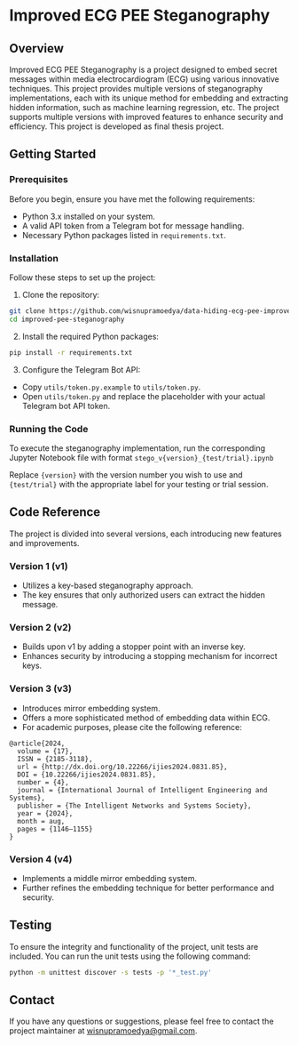 # Improved ECG PEE Steganography
## Overview
Improved ECG PEE Steganography is a project designed to embed secret messages within media electrocardiogram (ECG) using various innovative techniques. This project provides multiple versions of steganography implementations, each with its unique method for embedding and extracting hidden information, such as machine learning regression, etc. The project supports multiple versions with improved features to enhance security and efficiency. This project is developed as final thesis project.

## Getting Started
### Prerequisites
Before you begin, ensure you have met the following requirements:
- Python 3.x installed on your system.
- A valid API token from a Telegram bot for message handling.
- Necessary Python packages listed in `requirements.txt`.

### Installation
Follow these steps to set up the project:
1. Clone the repository:

```bash
git clone https://github.com/wisnupramoedya/data-hiding-ecg-pee-improved
cd improved-pee-steganography
```

2. Install the required Python packages:

```bash
pip install -r requirements.txt
```

3. Configure the Telegram Bot API:
  - Copy `utils/token.py.example` to `utils/token.py`.
  - Open `utils/token.py` and replace the placeholder with your actual Telegram bot API token.

### Running the Code
To execute the steganography implementation, run the corresponding Jupyter Notebook file with format `stego_v{version}_{test/trial}.ipynb`

Replace `{version}` with the version number you wish to use and `{test/trial}` with the appropriate label for your testing or trial session.

## Code Reference
The project is divided into several versions, each introducing new features and improvements.

### Version 1 (v1)
- Utilizes a key-based steganography approach.
- The key ensures that only authorized users can extract the hidden message.

### Version 2 (v2)
- Builds upon v1 by adding a stopper point with an inverse key.
- Enhances security by introducing a stopping mechanism for incorrect keys.

### Version 3 (v3)
- Introduces mirror embedding system.
- Offers a more sophisticated method of embedding data within ECG.
- For academic purposes, please cite the following reference:

```
@article{2024,
  volume = {17},
  ISSN = {2185-3118},
  url = {http://dx.doi.org/10.22266/ijies2024.0831.85},
  DOI = {10.22266/ijies2024.0831.85},
  number = {4},
  journal = {International Journal of Intelligent Engineering and Systems},
  publisher = {The Intelligent Networks and Systems Society},
  year = {2024},
  month = aug,
  pages = {1146–1155}
}
```

### Version 4 (v4)
- Implements a middle mirror embedding system.
- Further refines the embedding technique for better performance and security.

## Testing
To ensure the integrity and functionality of the project, unit tests are included. You can run the unit tests using the following command:

```bash
python -m unittest discover -s tests -p '*_test.py'
```

## Contact
If you have any questions or suggestions, please feel free to contact the project maintainer at wisnupramoedya@gmail.com.